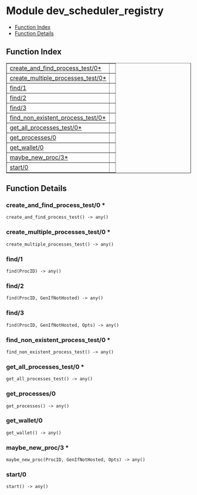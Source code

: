 

# Module dev_scheduler_registry
* [Function Index](#index)
* [Function Details](#functions)

<a name="index"></a>

## Function Index


<table width="100%" border="1" cellspacing="0" cellpadding="2" summary="function index"><tr><td valign="top"><a href="#create_and_find_process_test-0">create_and_find_process_test/0*</a></td><td></td></tr><tr><td valign="top"><a href="#create_multiple_processes_test-0">create_multiple_processes_test/0*</a></td><td></td></tr><tr><td valign="top"><a href="#find-1">find/1</a></td><td></td></tr><tr><td valign="top"><a href="#find-2">find/2</a></td><td></td></tr><tr><td valign="top"><a href="#find-3">find/3</a></td><td></td></tr><tr><td valign="top"><a href="#find_non_existent_process_test-0">find_non_existent_process_test/0*</a></td><td></td></tr><tr><td valign="top"><a href="#get_all_processes_test-0">get_all_processes_test/0*</a></td><td></td></tr><tr><td valign="top"><a href="#get_processes-0">get_processes/0</a></td><td></td></tr><tr><td valign="top"><a href="#get_wallet-0">get_wallet/0</a></td><td></td></tr><tr><td valign="top"><a href="#maybe_new_proc-3">maybe_new_proc/3*</a></td><td></td></tr><tr><td valign="top"><a href="#start-0">start/0</a></td><td></td></tr></table>


<a name="functions"></a>

## Function Details

<a name="create_and_find_process_test-0"></a>

### create_and_find_process_test/0 *

`create_and_find_process_test() -> any()`

<a name="create_multiple_processes_test-0"></a>

### create_multiple_processes_test/0 *

`create_multiple_processes_test() -> any()`

<a name="find-1"></a>

### find/1

`find(ProcID) -> any()`

<a name="find-2"></a>

### find/2

`find(ProcID, GenIfNotHosted) -> any()`

<a name="find-3"></a>

### find/3

`find(ProcID, GenIfNotHosted, Opts) -> any()`

<a name="find_non_existent_process_test-0"></a>

### find_non_existent_process_test/0 *

`find_non_existent_process_test() -> any()`

<a name="get_all_processes_test-0"></a>

### get_all_processes_test/0 *

`get_all_processes_test() -> any()`

<a name="get_processes-0"></a>

### get_processes/0

`get_processes() -> any()`

<a name="get_wallet-0"></a>

### get_wallet/0

`get_wallet() -> any()`

<a name="maybe_new_proc-3"></a>

### maybe_new_proc/3 *

`maybe_new_proc(ProcID, GenIfNotHosted, Opts) -> any()`

<a name="start-0"></a>

### start/0

`start() -> any()`

